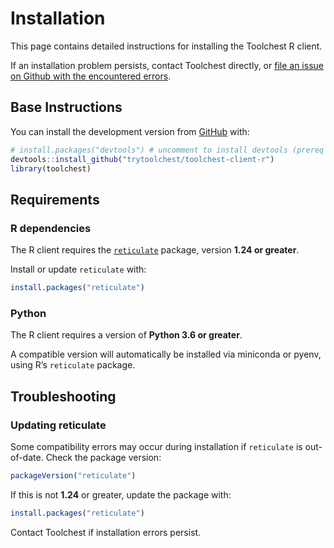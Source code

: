 
# Installation

This page contains detailed instructions for installing the Toolchest R
client.

If an installation problem persists, contact Toolchest directly, or
[file an issue on Github with the encountered
errors](https://github.com/trytoolchest/toolchest-client-r/issues).

## Base Instructions

You can install the development version from
[GitHub](https://github.com/trytoolchest/toolchest-client-r) with:

``` r
# install.packages("devtools") # uncomment to install devtools (prereq package)
devtools::install_github("trytoolchest/toolchest-client-r")
library(toolchest)
```

## Requirements

### R dependencies

The R client requires the
[`reticulate`](https://rstudio.github.io/reticulate/index.html) package,
version **1.24 or greater**.

Install or update `reticulate` with:

``` r
install.packages("reticulate")
```

### Python

The R client requires a version of **Python 3.6 or greater**.

A compatible version will automatically be installed via miniconda or
pyenv, using R’s `reticulate` package.

## Troubleshooting

### Updating reticulate

Some compatibility errors may occur during installation if `reticulate`
is out-of-date. Check the package version:

``` r
packageVersion("reticulate")
```

If this is not **1.24** or greater, update the package with:

``` r
install.packages("reticulate")
```

Contact Toolchest if installation errors persist.
